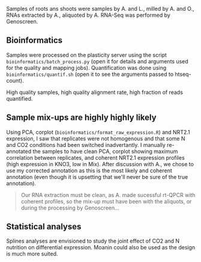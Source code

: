 Samples of roots ans shoots were samples by A. and L., milled by A. and O., RNAs extracted by A., aliquoted by A. 
RNA-Seq was performed by Genoscreen.

## Bioinformatics

Samples were processed on the plasticity server using the script `bioinformatics/batch_process.py` (open it for details and arguments used for the quality and mapping jobs). Quantification was done using `bioinformatics/quantif.sh` (open it to see the arguments passed to htseq-count).

High quality samples, high quality alignment rate, high fraction of reads quantified.


## Sample mix-ups are highly highly likely

Using PCA, corplot (`bioinformatics/format_raw_expression.R`) and NRT2.1 expression, I saw that replicates were not homogenous and that some N and CO2 conditions had been switched inadvertantly. I manually re-annotated the samples to have clean PCA, corplot showing maximum correlation between replicates, and coherent NRT2.1 expression profiles (high expression in KNO3, low in Mix). After discussion with A., we chose to use my corrected annotation as this is the most likely and coherent annotation (even though it is upsetting that we'll never be sure of the true annotation).

> Our RNA extraction must be clean, as A. made sucessful rt-QPCR with coherent profiles, so the mix-up must have been with the aliquots, or during the processing by Genoscreen...


## Statistical analyses

Splines analyses are envisioned to study the joint effect of CO2 and N nutrition on differential expression.
Moanin could also be used as the design is much more suited.